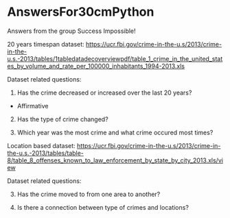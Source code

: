 # AnswersFor30cmPython
Answers from the group Success Impossible!

20 years timespan dataset: https://ucr.fbi.gov/crime-in-the-u.s/2013/crime-in-the-u.s.-2013/tables/1tabledatadecoverviewpdf/table_1_crime_in_the_united_states_by_volume_and_rate_per_100000_inhabitants_1994-2013.xls

Dataset related questions:

1. Has the crime decreased or increased over the last 20 years?
- Affirmative

2. Has the type of crime changed?

5. Which year was the most crime and what crime occured most times?

Location based dataset: https://ucr.fbi.gov/crime-in-the-u.s/2013/crime-in-the-u.s.-2013/tables/table-8/table_8_offenses_known_to_law_enforcement_by_state_by_city_2013.xls/view

Dataset related questions:

3. Has the crime moved to from one area to another?

4. Is there a connection between type of crimes and locations?
